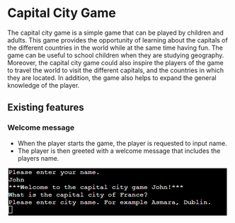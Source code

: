 # Capital City Game

<p>
The capital city game is a simple game that can be played by children and adults. This game provides the opportunity of learning about the capitals of the different countries in the world while at the same time having fun. The game can be useful to school children when they are studying geography. Moreover, the capital city game could also inspire the players of the game to travel the world to visit the different capitals, and the countries in which they are located. In addition, the game also helps to expand the general knowledge of the player.
</p>

## Existing features

### Welcome message
* When the player starts the game, the player is requested to input name.
* The player is then greeted with a welcome message that includes the players name.

![welcome message](assets/images/welcome.PNG)


